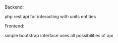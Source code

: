 Backend:

php rest api for interacting with units entities

Frontend:

simple bootstrap interface uses all possibilities of api
